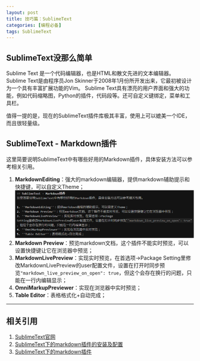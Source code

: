 ```yaml
---
layout: post
title: 技巧篇：SublimeText
categories: [编程必备]
tags: SublimeText
---
```


## SublimeText没那么简单
Sublime Text 是一个代码编辑器，也是HTML和散文先进的文本编辑器。Sublime Text是由程序员Jon Skinner于2008年1月份所开发出来，它最初被设计为一个具有丰富扩展功能的Vim。
Sublime Text具有漂亮的用户界面和强大的功能，例如代码缩略图，Python的插件，代码段等。还可自定义键绑定，菜单和工具栏。

值得一提的是，现在的SublimeText插件库极其丰富，使用上可以媲美一个IDE，而且很轻量级。

## SublimeText - Markdown插件
这里简要说明SublimeText中有哪些好用的Markdown插件，具体安装方法可以参考相关引用。

1. **MarkdownEditing**：强大的markdown编辑器，提供markdown辅助提示和快捷键，可以自定义Theme；
![markdownEditing](/assets/images/blog/sublimeText/markdownEditing.png)
2. **Markdown Preview**：预览markdown文档，这个插件不能实时预览，可以设置快捷键让它在浏览器中预览；
3. **MarkdownLivePreview**：实现实时预览，在首选项->Package Setting里修改MarkdownLivePreview的user配置文件，设置在打开时同步预览`"markdown_live_preview_on_open": true`，但这个会存在换行的问题，只能在一行内编辑显示；
4. **OmniMarkupPreviewer**：实现在浏览器中实时预览；
5. **Table Editor**：表格格式化+自动完成；

---
## 相关引用
1. [SublimeText官网](http://www.sublimetext.com/)
2. [SublimeText下的markdown插件的安装及配置](https://www.cnblogs.com/Sinte-Beuve/p/5148108.html)
3. [SublimeText下的markdown插件](https://www.jianshu.com/p/7cbd50058ea3)
